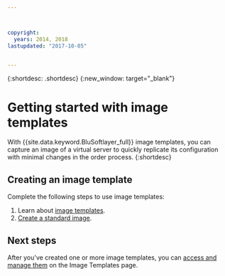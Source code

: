 ```yaml
---



copyright:
  years: 2014, 2018
lastupdated: "2017-10-05"


---
```


{:shortdesc: .shortdesc}
{:new_window: target="_blank"}

# Getting started with image templates

With {{site.data.keyword.BluSoftlayer_full}} image templates, you can capture an image of a virtual server to quickly replicate its configuration with minimal changes in the order process. 
{:shortdesc}


## Creating an image template

Complete the following steps to use image templates:
1. Learn about [image templates](/docs/infrastructure/image-templates/image_about.html).
2. [Create a standard image](create-standard-image.html). 

## Next steps 

After you've created one or more image templates, you can [access and manage them](/docs/infrastructure/image-templates/access-image-templates-screen.html) on the Image Templates page.






